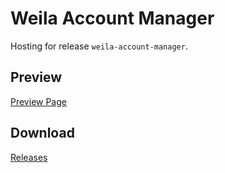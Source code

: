 # Weila Account Manager

Hosting for release `weila-account-manager`.

## Preview

[Preview Page](https://weila-account-manager.vercel.app/#/)

## Download

[Releases](https://github.com/kvoon3/weila-account-manager-release/releases)
